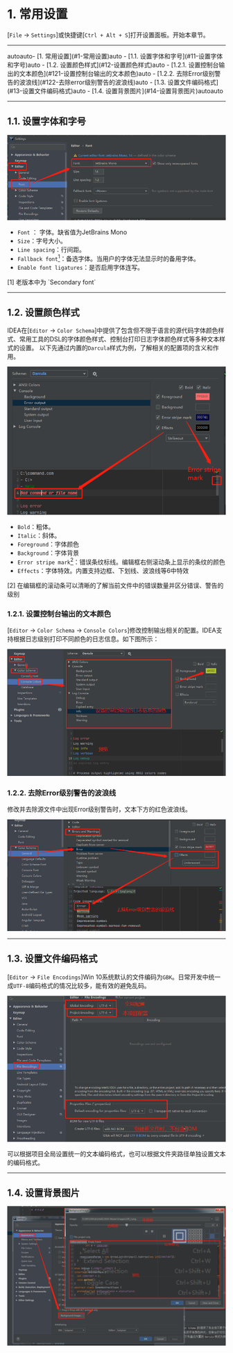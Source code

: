 # 1. 常用设置

[`File` -> `Settings`]或快捷键[`Ctrl + Alt + S`]打开设置面板。开始本章节。

---


<!-- TOC -->autoauto- [1. 常用设置](#1-常用设置)auto    - [1.1. 设置字体和字号](#11-设置字体和字号)auto    - [1.2. 设置颜色样式](#12-设置颜色样式)auto        - [1.2.1. 设置控制台输出的文本颜色](#121-设置控制台输出的文本颜色)auto        - [1.2.2. 去除Error级别警告的波浪线](#122-去除error级别警告的波浪线)auto    - [1.3. 设置文件编码格式](#13-设置文件编码格式)auto    - [1.4. 设置背景图片](#14-设置背景图片)autoauto<!-- /TOC -->

----

## 1.1. 设置字体和字号

<div align="center"><img src="../../images/301_1.png" alt="图1"/></div>

 * `Font` ： 字体。缺省值为JetBrains Mono
 * `Size`：字号大小。
 * `Line spacing`：行间距。
 * `Fallback font`[<sup>1</sup>](#refer-anchar-1)：备选字体。当用户的字体无法显示时的备用字体。
 * `Enable font ligatures`：是否启用字体连写。

<div id="refer-anchar-1"></div>
[1] 老版本中为 `Secondary font`

----
## 1.2. 设置颜色样式

IDEA在[`Editor` -> `Color Schema`]中提供了包含但不限于语言的源代码字体颜色样式、常用工具的DSL的字体颜色样式、控制台打印日志字体颜色样式等多种文本样式的设置。
以下先通过内置的`Darcula`样式为例，了解相关的配置项的含义和作用。

<div align="center"><img src="../../images/301_3.png" alt="图1"/></div>

 * `Bold`：粗体。
 * `Italic`：斜体。
 * `Foreground`：字体颜色
 * `Background`：字体背景
 * `Error stripe mark`[<sup>2</sup>](#refer-anchar-2)：错误条纹标线。编辑框右侧滚动条上显示的条纹的颜色
 * `Effects`：字体特效。内置支持边框、下划线、波浪线等6中特效

<div id="refer-anchar-2"></div>
[2] 在编辑框的滚动条可以清晰的了解当前文件中的错误数量并区分错误、警告的级别

### 1.2.1. 设置控制台输出的文本颜色

[`Editor` -> `Color Schema` -> `Console Colors`]修改控制输出相关的配置。IDEA支持根据日志级别打印不同颜色的日志信息。如下图所示：
<div align="center"><img src="../../images/301_2.png" alt="图1"/></div>

### 1.2.2. 去除Error级别警告的波浪线

修改并去除源文件中出现Error级别警告时，文本下方的红色波浪线。
<div align="center"><img src="../../images/301_4.png" alt="图1"/></div>

----
## 1.3. 设置文件编码格式

[`Editor` -> `File Encodings`]Win 10系统默认的文件编码为`GBK`。日常开发中统一成`UTF-8`编码格式的情况比较多，能有效的避免乱码。

<div align="center"><img src="../../images/301_5.png" alt="图1"/></div>

可以根据项目全局设置统一的文本编码格式，也可以根据文件夹路径单独设置文本的编码格式。



---
## 1.4. 设置背景图片

<div align="center"><img src="../../images/301_6.png" alt="图1"/></div>
